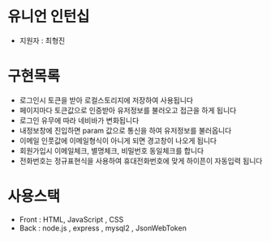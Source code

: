# 유니언 인턴십
- 지원자 : 최형진
# 구현목록
- 로그인시 토큰을 받아 로컬스토리지에 저장하여 사용됩니다
- 페이지마다 토큰값으로 인증받아 유저정보를 불러오고 접근을 하게 됩니다
- 로그인 유무에 따라 네비바가 변화됩니다
- 내정보창에 진입하면 param 값으로 통신을 하여 유저정보를 불러옵니다
- 이메일 인풋값에 이메일형식이 아니게 되면 경고창이 나오게 됩니다
- 회원가입시 이메일체크, 별명체크, 비밀번호 동일체크를 합니다
- 전화번호는 정규표현식을 사용하여 휴대전화번호에 맞게 하이픈이 자동입력 됩니다

# 사용스택
- Front : HTML, JavaScript , CSS
- Back : node.js , express , mysql2 , JsonWebToken
